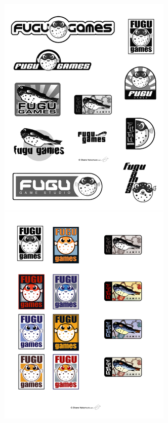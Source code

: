 ![fugu games](/images/logos/fugugames/wip/FUGU_logos_R01.jpg)
![fugu games](/images/logos/fugugames/wip/FUGUlogos02color%20copy.jpg)